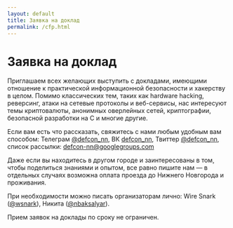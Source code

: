```yaml
---
layout: default
title: Заявка на доклад
permalink: /cfp.html
---
```


# Заявка на доклад

Приглашаем всех желающих выступить с докладами, имеющими отношение к практической информационной безопасности и хакерству в целом. Помимо классических тем, таких как hardware hacking, реверсинг, атаки на сетевые протоколы и веб-сервисы, нас интересуют темы криптовалюты, анонимных оверлейных сетей, криптографии, безопасной разработки на С и многие другие.

Если вам есть что рассказать, свяжитесь с нами любым удобным вам способом:
Телеграм [@defcon_nn](https://t.me/defcon_nn), ВК [defcon_nn](https://vk.com/defcon_nn), Твиттер [@defcon_nn](https://twitter.com/defcon_nn), список рассылки: [defcon-nn@googlegroups.com](mailto:defcon-nn@googlegroups.com)

Даже если вы находитесь в другом городе и заинтересованы в том, чтобы поделиться знаниями и опытом, все равно пишите нам — в отдельных случаях возможна оплата проезда до Нижнего Новгорода и проживания.

При необходимости можно писать организаторам лично: Wire Snark ([@wsnark](https://t.me/wsnark)), Никита ([@nbaksalyar](https://t.me/nbaksalyar)).

Прием заявок на доклады по сроку не ограничен.
